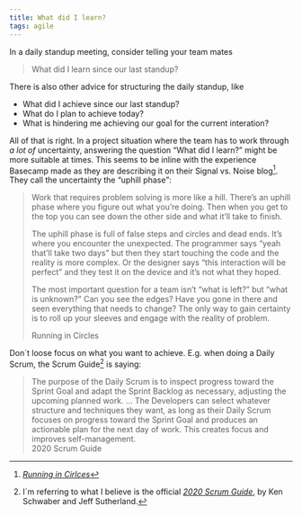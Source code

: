 ```yaml
---
title: What did I learn?
tags: agile
---
```

In a daily standup meeting, consider telling your team mates

> What did I learn since our last standup?

There is also other advice for structuring the daily standup, like

- What did I achieve since our last standup?
- What do I plan to achieve today?
- What is hindering me achieving our goal for the current interation?

All of that is right. In a project situation where the team has to work through *a lot of* uncertainty, answering the question <q>What did I learn?</q> might be more suitable at times. This seems to be inline with the experience Basecamp made as they are describing it on their Signal vs. Noise blog[^circles]. They call the uncertainty the <q>uphill phase</q>:

<blockquote><p>Work that requires problem solving is more like a hill. There’s an uphill phase where you figure out what you’re doing. Then when you get to the top you can see down the other side and what it’ll take to finish.</p>
<p>The uphill phase is full of false steps and circles and dead ends. It’s where you encounter the unexpected. The programmer says <q>yeah that’ll take two days</q> but then they start touching the code and the reality is more complex. Or the designer says <q>this interaction will be perfect</q> and they test it on the device and it’s not what they hoped.</p>
<p>The most important question for a team isn’t <q>what is left?</q> but <q>what is unknown?</q> Can you see the edges? Have you gone in there and seen everything that needs to change? The only way to gain certainty is to roll up your sleeves and engage with the reality of problem.</p>
<footer>Running in Circles</footer>
</blockquote>

Don´t loose focus on what you want to achieve. E.g. when doing a Daily Scrum, the Scrum Guide[^scrumguide] is saying:

<blockquote>
The purpose of the Daily Scrum is to inspect progress toward the Sprint Goal and adapt the Sprint Backlog as necessary, adjusting the upcoming planned work. … The Developers can select whatever structure and techniques they want, as long as their Daily Scrum focuses on progress toward the Sprint Goal and produces an actionable plan for the next day of work. This creates focus and improves self-management.
<footer>2020 Scrum Guide</footer>
</blockquote>


[^scrumguide]: I´m referring to what I believe is the official [<cite>2020 Scrum Guide</cite>](https://scrumguides.org/scrum-guide.html#daily-scrum), by Ken Schwaber and Jeff Sutherland.
[^circles]: [<cite>Running in Cirlces</cite>](https://m.signalvnoise.com/running-in-circles/)


